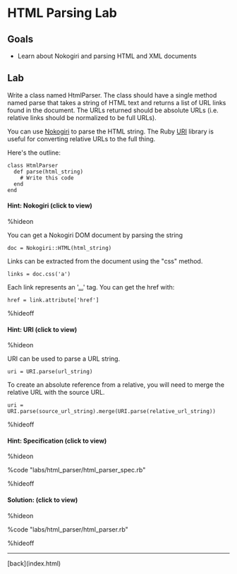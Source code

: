 # HTML Parsing Lab

## Goals

* Learn about Nokogiri and parsing HTML and XML documents

## Lab

Write a class named HtmlParser.  The class should have a single method
named parse that takes a string of HTML text and returns a list of URL
links found in the document.  The URLs returned should be absolute
URLs (i.e. relative links should be normalized to be full URLs).

You can use [Nokogiri](http://nokogiri.org/) to parse the HTML string.
The Ruby
[URI](http://www.ruby-doc.org/stdlib-1.9.3/libdoc/uri/rdoc/URI.html#method-c-parse)
library is useful for converting relative URLs to the full thing.

Here's the outline:

    class HtmlParser
      def parse(html_string)
        # Write this code
      end
    end

#### Hint: Nokogiri (click to view)

%hideon

You can get a Nokogiri DOM document by parsing the string

    doc = Nokogiri::HTML(html_string)

Links can be extracted from the document using the "css" method.

    links = doc.css('a')

Each link represents an '<a href="...">...</a>' tag.  You can get the
href with:

    href = link.attribute['href']

%hideoff

#### Hint: URI (click to view)

%hideon

URI can be used to parse a URL string.

    uri = URI.parse(url_string)

To create an absolute reference from a relative, you will need to
merge the relative URL with the source URL.

    uri = URI.parse(source_url_string).merge(URI.parse(relative_url_string))

%hideoff

#### Hint: Specification (click to view)

%hideon

%code "labs/html_parser/html_parser_spec.rb"

%hideoff

#### Solution: (click to view)

%hideon

%code "labs/html_parser/html_parser.rb"

%hideoff

<hr>
[back](index.html)
